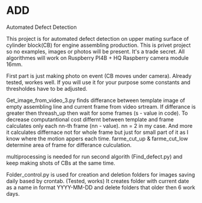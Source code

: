 # ADD
Automated Defect Detection

This project is for automated defect detection on upper mating surface of cylinder block(CB) for engine assembling production. 
This is privet project so no examples, images or photos will be present. It's a trade secret.
All algorithmes will work on Ruspberry PI4B + HQ Raspberry camera module 16mm.

First part is just making photo on event (CB moves under camera). Already tested, workes well. If you will use it for your purpose some
constants and thresholdes have to be adjusted. 

Get_image_from_video_3.py finds differance between template image of empty assembling line and current frame from video srtream.
If differance is greater then threash_up then wait for some frames (s - value in code).
To decrease computantional cost differnt between template and frame calculates only each nn-th frame (nn - value). nn = 2 in my case.
And more it calculates differnace not for whole frame but just for small part of it as I know where the motion appers each time.
farme_cut_up & farme_cut_low determine area of frame for differance culculation.

multiprocessing is needed for run second algorith (Find_defect.py) and keep making shots of CBs at the same time.

Folder_control.py is used for creation and deletion folders for images saving daily based by crontab. (Tested, works)
It creates folder with current date as a name in format YYYY-MM-DD and delete folders that older then 6 work days.
